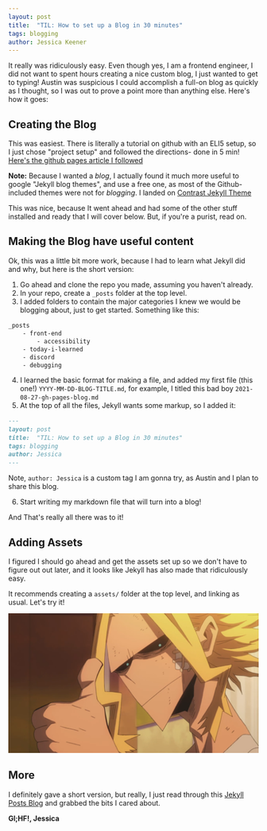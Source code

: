 ```yaml
---
layout: post
title:  "TIL: How to set up a Blog in 30 minutes"
tags: blogging
author: Jessica Keener
---
```


It really was ridiculously easy. Even though yes, I am a frontend engineer, I did not want to spent hours creating a nice custom blog, I just wanted to get to typing! Austin was suspicious I could accomplish a full-on blog as quickly as I thought, so I was out to prove a point more than anything else. Here's how it goes:

## Creating the Blog

This was easiest. There is literally a tutorial on github with an ELI5 setup, so I just chose "project setup" and followed the directions- done in 5 min!  [Here's the github pages article I followed](https://pages.github.com/)

**Note:** Because I wanted a _blog_, I actually found it much more useful to google "Jekyll blog themes", and use a free one, as most of the Github-included themes were not for _blogging_. I landed on [Contrast Jekyll Theme](https://jekyllthemes.io/theme/contrast)

This was nice, because It went ahead and had some of the other stuff installed and ready that I will cover below. But, if you're a purist, read on.

## Making the Blog have useful content

Ok, this was a little bit more work, because I had to learn what Jekyll did and why, but here is the short version:

1. Go ahead and clone the repo you made, assuming you haven't already. 
2. In your repo, create a `_posts` folder at the top level.
3. I added folders to contain the major categories I knew we would be blogging about, just to get started. Something like this:

```plaintext
_posts
    - front-end
        - accessibility
    - today-i-learned
    - discord
    - debugging
```

4. I learned the basic format for making a file, and added my first file (this one!) `YYYY-MM-DD-BLOG-TITLE.md`, for example, I titled this bad boy `2021-08-27-gh-pages-blog.md`
5. At the top of all the files, Jekyll wants some markup, so I added it:
```md
---
layout: post
title:  "TIL: How to set up a Blog in 30 minutes"
tags: blogging
author: Jessica
---
```
Note, `author: Jessica` is a custom tag I am gonna try, as Austin and I plan to share this blog.

6. Start writing my markdown file that will turn into a blog!

And That's really all there was to it!

## Adding Assets

I figured I should go ahead and get the assets set up so we don't have to figure out out later, and it looks like Jekyll has also made that ridiculously easy.

It recommends creating a `assets/` folder at the top level, and linking as usual. Let's try it!

![All Might Thumbs Up!](/assets/images/allmight-thumbsup.png)

## More

I definitely gave a short version, but really, I just read through this [Jekyll Posts Blog](https://jekyllrb.com/docs/posts/) and grabbed the bits I cared about.


**Gl;HF!, Jessica**